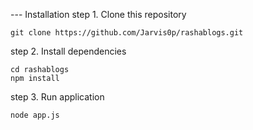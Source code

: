 --- Installation
step 1. Clone this repository
```
git clone https://github.com/Jarvis0p/rashablogs.git 
```
step 2. Install dependencies
```
cd rashablogs
npm install
```
step 3. Run application
```
node app.js
```
